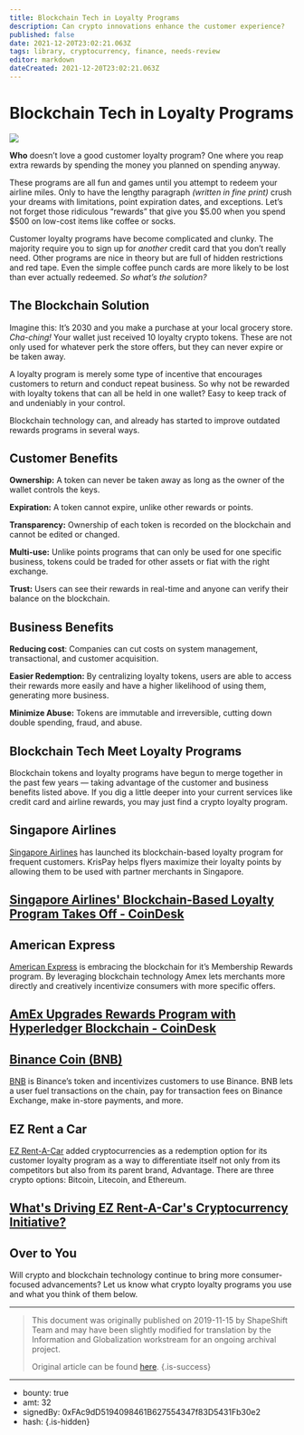 ```yaml
---
title: Blockchain Tech in Loyalty Programs
description: Can crypto innovations enhance the customer experience?
published: false
date: 2021-12-20T23:02:21.063Z
tags: library, cryptocurrency, finance, needs-review
editor: markdown
dateCreated: 2021-12-20T23:02:21.063Z
---
```


# Blockchain Tech in Loyalty Programs

![](https://assets.website-files.com/5e9a09610b7dce71f87f7f17/5e9f02ffc0165279a81e45b0_1_7qpjrh2olFqaWJdg60F3yw.png)

**Who** doesn’t love a good customer loyalty program? One where you reap extra rewards by spending the money you planned on spending anyway.

These programs are all fun and games until you attempt to redeem your airline miles. Only to have the lengthy paragraph *(written in fine print)* crush your dreams with limitations, point expiration dates, and exceptions. Let’s not forget those ridiculous “rewards” that give you $5.00 when you spend $500 on low-cost items like coffee or socks.

Customer loyalty programs have become complicated and clunky. The majority require you to sign up for *another* credit card that you don’t really need. Other programs are nice in theory but are full of hidden restrictions and red tape. Even the simple coffee punch cards are more likely to be lost than ever actually redeemed. *So what’s the solution?*<br/>

## The Blockchain Solution

Imagine this: It’s 2030 and you make a purchase at your local grocery store. *Cha-ching!* Your wallet just received 10 loyalty crypto tokens. These are not only used for whatever perk the store offers, but they can never expire or be taken away.

A loyalty program is merely some type of incentive that encourages customers to return and conduct repeat business. So why not be rewarded with loyalty tokens that can all be held in one wallet? Easy to keep track of and undeniably in your control.

Blockchain technology can, and already has started to improve outdated rewards programs in several ways.<br/> 

## Customer Benefits

**Ownership:** A token can never be taken away as long as the owner of the wallet controls the keys.

**Expiration:** A token cannot expire, unlike other rewards or points.

**Transparency:** Ownership of each token is recorded on the blockchain and cannot be edited or changed.

**Multi-use:** Unlike points programs that can only be used for one specific business, tokens could be traded for other assets or fiat with the right exchange.

**Trust:** Users can see their rewards in real-time and anyone can verify their balance on the blockchain.<br/> 

## Business Benefits

**Reducing cost**: Companies can cut costs on system management, transactional, and customer acquisition.

**Easier Redemption:** By centralizing loyalty tokens, users are able to access their rewards more easily and have a higher likelihood of using them, generating more business.

**Minimize Abuse:** Tokens are immutable and irreversible, cutting down double spending, fraud, and abuse.<br/> 

## Blockchain Tech Meet Loyalty Programs

Blockchain tokens and loyalty programs have begun to merge together in the past few years — taking advantage of the customer and business benefits listed above. If you dig a little deeper into your current services like credit card and airline rewards, you may just find a crypto loyalty program.

## Singapore Airlines

[Singapore Airlines](https://www.singaporeair.com/en_UK/us/home#/book/bookflight) has launched its blockchain-based loyalty program for frequent customers. KrisPay helps flyers maximize their loyalty points by allowing them to be used with partner merchants in Singapore. 

## [Singapore Airlines' Blockchain-Based Loyalty Program Takes Off - CoinDesk](https://www.coindesk.com/singapore-airlines-blockchain-based-loyalty-program-takes-off)

## American Express

[American Express](https://www.americanexpress.com/) is embracing the blockchain for it’s Membership Rewards program. By leveraging blockchain technology Amex lets merchants more directly and creatively incentivize consumers with more specific offers.

## [AmEx Upgrades Rewards Program with Hyperledger Blockchain - CoinDesk<br/> ](https://www.coindesk.com/american-express-upgrades-rewards-program-hyperledger-blockchain)

## [Binance Coin (BNB)](http://www.binance.com)

[BNB](https://www.binance.com/en/use-bnb) is Binance’s token and incentivizes customers to use Binance. BNB lets a user fuel transactions on the chain, pay for transaction fees on Binance Exchange, make in-store payments, and more.<br/> 

## EZ Rent a Car

[EZ Rent-A-Car](https://www.e-zrentacar.com/) added cryptocurrencies as a redemption option for its customer loyalty program as a way to differentiate itself not only from its competitors but also from its parent brand, Advantage. There are three crypto options: Bitcoin, Litecoin, and Ethereum.

## [What's Driving EZ Rent-A-Car's Cryptocurrency Initiative?](https://www.autorentalnews.com/303645/whats-driving-ez-rent-a-cars-cryptocurrency-initiative)

## Over to You

Will crypto and blockchain technology continue to bring more consumer-focused advancements? Let us know what crypto loyalty programs you use and what you think of them below.

---

> This document was originally published on 2019-11-15 by ShapeShift Team and may have been slightly modified for translation by the Information and Globalization workstream for an ongoing archival project.
>
> Original article can be found [here](https://shapeshift.com/library/blockchain-tech-in-loyalty-programs).
{.is-success}

---

- bounty: true
- amt: 32
- signedBy: 0xFAc9dD5194098461B627554347f83D5431Fb30e2
- hash: 
{.is-hidden}